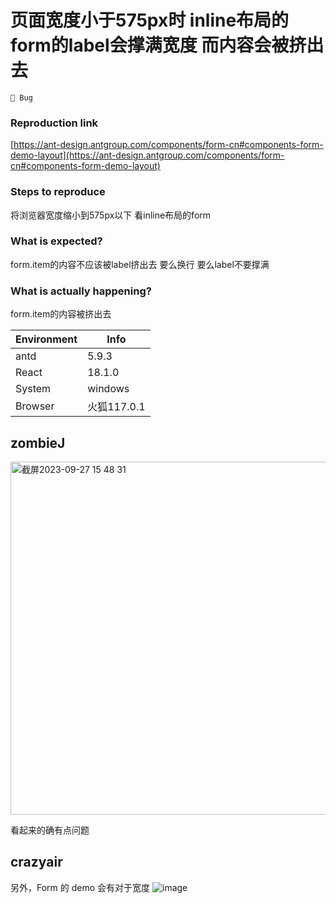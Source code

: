 # 页面宽度小于575px时 inline布局的form的label会撑满宽度 而内容会被挤出去

`🐛 Bug`

### Reproduction link

[https://ant-design.antgroup.com/components/form-cn#components-form-demo-layout](https://ant-design.antgroup.com/components/form-cn#components-form-demo-layout)

### Steps to reproduce

将浏览器宽度缩小到575px以下 看inline布局的form

### What is expected?

form.item的内容不应该被label挤出去 要么换行 要么label不要撑满

### What is actually happening?

form.item的内容被挤出去

| Environment | Info        |
| ----------- | ----------- |
| antd        | 5.9.3       |
| React       | 18.1.0      |
| System      | windows     |
| Browser     | 火狐117.0.1 |

<!-- generated by ant-design-issue-helper. DO NOT REMOVE -->

## zombieJ

  <img width="565" alt="截屏2023-09-27 15 48 31" src="https://github.com/ant-design/ant-design/assets/5378891/8e0b5df1-2a7b-4b2a-837b-94df44438cd3">

看起来的确有点问题

## crazyair

另外，Form 的 demo 会有对于宽度
![image](https://github.com/ant-design/ant-design/assets/7971419/1a8cac6f-4486-4cae-803b-197c4d311285)
